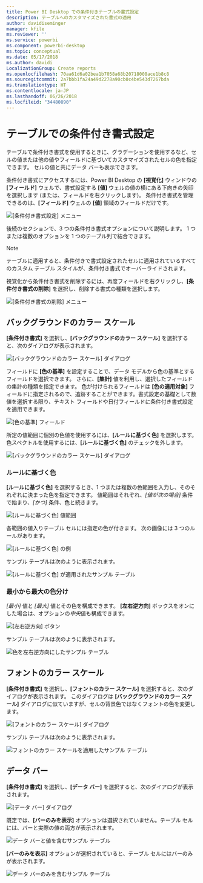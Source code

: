 ```yaml
---
title: Power BI Desktop での条件付きテーブルの書式設定
description: テーブルへのカスタマイズされた書式の適用
author: davidiseminger
manager: kfile
ms.reviewer: ''
ms.service: powerbi
ms.component: powerbi-desktop
ms.topic: conceptual
ms.date: 05/17/2018
ms.author: davidi
LocalizationGroup: Create reports
ms.openlocfilehash: 70aa61d6a02bea1b7058a68b20718008ace1b8c8
ms.sourcegitcommit: 2a7bbb1fa24a49d2278a90cb0c4be543d7267bda
ms.translationtype: HT
ms.contentlocale: ja-JP
ms.lasthandoff: 06/26/2018
ms.locfileid: "34480890"
---
```

# <a name="conditional-formatting-in-tables"></a>テーブルでの条件付き書式設定 
テーブルで条件付き書式を使用するときに、グラデーションを使用するなど、セルの値または他の値やフィールドに基づいてカスタマイズされたセルの色を指定できます。 セルの値と共にデータ バーも表示できます。 

条件付き書式にアクセスするには、Power BI Desktop の **[視覚化]** ウィンドウの **[フィールド]** ウェルで、書式設定する **[値]** ウェルの値の横にある下向きの矢印を選択します (または、フィールドを右クリックします)。 条件付き書式を管理できるのは、**[フィールド]** ウェルの **[値]** 領域のフィールドだけです。

![[条件付き書式設定] メニュー](media/desktop-conditional-table-formatting/table-formatting-0-popup-menu.png)

後続のセクションで、3 つの条件付き書式オプションについて説明します。 1 つまたは複数のオプションを 1 つのテーブル列で結合できます。

> [!NOTE]
> テーブルに適用すると、条件付きで書式設定されたセルに適用されているすべてのカスタム テーブル スタイルが、条件付き書式でオーバーライドされます。

視覚化から条件付き書式を削除するには、再度フィールドを右クリックし、**[条件付き書式の削除]** を選択し、削除する書式の種類を選択します。

![[条件付き書式の削除] メニュー](media/desktop-conditional-table-formatting/table-formatting-1-remove.png)

## <a name="background-color-scales"></a>バックグラウンドのカラー スケール

**[条件付き書式]** を選択し、**[バックグラウンドのカラー スケール]** を選択すると、次のダイアログが表示されます。

![[バックグラウンドのカラー スケール] ダイアログ](media/desktop-conditional-table-formatting/table-formatting-1-default-dialog.png)

フィールドに **[色の基準]** を設定することで、データ モデルから色の基準とするフィールドを選択できます。 さらに、**[集計]** 値を利用し、選択したフィールドの集計の種類を指定できます。 色が付けられるフィールドは **[色の適用対象]** フィールドに指定されるので、追跡することができます。書式設定の基礎として数値を選択する限り、テキスト フィールドや日付フィールドに条件付き書式設定を適用できます。

![[色の基準] フィールド](media/desktop-conditional-table-formatting/table-formatting-1-apply-color-to.png)

所定の値範囲に個別の色値を使用するには、**[ルールに基づく色]** を選択します。 色スペクトルを使用するには、**[ルールに基づく色]** のチェックを外します。 

![[バックグラウンドのカラー スケール] ダイアログ](media/desktop-conditional-table-formatting/table-formatting-1-color-by-rules-dialog.png)

### <a name="color-by-rules"></a>ルールに基づく色

**[ルールに基づく色]** を選択するとき、1 つまたは複数の色範囲を入力し、そのそれぞれに決まった色を指定できます。  値範囲はそれぞれ、*[値が次の場合]* 条件で始まり、*[かつ]* 条件、色と続きます。

![[ルールに基づく色] 値範囲](media/desktop-conditional-table-formatting/table-formatting-1-color-by-rules-if-value.png)

各範囲の値入りテーブル セルには指定の色が付きます。 次の画像には 3 つのルールがあります。

![[ルールに基づく色] の例](media/desktop-conditional-table-formatting/table-formatting-1-color-by-rules.png)

サンプル テーブルは次のように表示されます。

![[ルールに基づく色] が適用されたサンプル テーブル](media/desktop-conditional-table-formatting/table-formatting-1-color-by-rules-table.png)


### <a name="color-minimum-to-maximum"></a>最小から最大の色分け

*[最小]* 値と *[最大]* 値とその色を構成できます。 **[左右逆方向]** ボックスをオンにした場合は、オプションの*中央*値も構成できます。

![[左右逆方向] ボタン](media/desktop-conditional-table-formatting/table-formatting-1-diverging.png)

サンプル テーブルは次のように表示されます。

![色を左右逆方向にしたサンプル テーブル](media/desktop-conditional-table-formatting/table-formatting-1-diverging-table.png)

## <a name="font-color-scales"></a>フォントのカラー スケール

**[条件付き書式]** を選択し、**[フォントのカラー スケール]** を選択すると、次のダイアログが表示されます。 このダイアログは **[バックグラウンドのカラー スケール]** ダイアログに似ていますが、セルの背景色ではなくフォントの色を変更します。

![[フォントのカラー スケール] ダイアログ](media/desktop-conditional-table-formatting/table-formatting-2-diverging.png)

サンプル テーブルは次のように表示されます。

![フォントのカラー スケールを適用したサンプル テーブル](media/desktop-conditional-table-formatting/table-formatting-2-table.png)

## <a name="data-bars"></a>データ バー

**[条件付き書式]** を選択し、**[データ バー]** を選択すると、次のダイアログが表示されます。 

![[データ バー] ダイアログ](media/desktop-conditional-table-formatting/table-formatting-3-default.png)

既定では、**[バーのみを表示]** オプションは選択されていません。テーブル セルには、バーと実際の値の両方が表示されます。

![データ バーと値を含むサンプル テーブル](media/desktop-conditional-table-formatting/table-formatting-3-default-table.png)

**[バーのみを表示]** オプションが選択されていると、テーブル セルにはバーのみが表示されます。

![データ バーのみを含むサンプル テーブル](media/desktop-conditional-table-formatting/table-formatting-3-default-table-bars.png)
